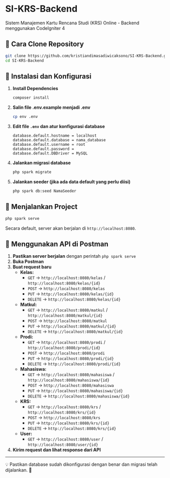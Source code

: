 # SI-KRS-Backend

Sistem Manajemen Kartu Rencana Studi (KRS) Online - Backend menggunakan CodeIgniter 4

## 📌 Cara Clone Repository

```bash
git clone https://github.com/kristiandimasadiwicaksono/SI-KRS-Backend.git
cd SI-KRS-Backend
```

## 🔧 Instalasi dan Konfigurasi

1. **Install Dependencies**
   ```bash
   composer install
   ```
2. **Salin file .env.example menjadi .env**
   ```bash
   cp env .env
   ```
3. **Edit file `.env` dan atur konfigurasi database**
   ```env
   database.default.hostname = localhost
   database.default.database = nama_database
   database.default.username = root
   database.default.password = 
   database.default.DBDriver = MySQL
   ```
4. **Jalankan migrasi database**
   ```bash
   php spark migrate
   ```
5. **Jalankan seeder (jika ada data default yang perlu diisi)**
   ```bash
   php spark db:seed NamaSeeder
   ```

## 🚀 Menjalankan Project

```bash
php spark serve
```
Secara default, server akan berjalan di `http://localhost:8080`.

## 📡 Menggunakan API di Postman

1. **Pastikan server berjalan** dengan perintah `php spark serve`
2. **Buka Postman**
3. **Buat request baru**
   - **Kelas:**
      - `GET` → `http://localhost:8080/kelas` / `http://localhost:8080/kelas/{id}`
      - `POST` → `http://localhost:8080/kelas`
      - `PUT` → `http://localhost:8080/kelas/{id}`
      - `DELETE` → `http://localhost:8080/kelas/{id}`
   - **Matkul:**
      - `GET` → `http://localhost:8080/matkul` / `http://localhost:8080/matkul/{id}`
      - `POST` → `http://localhost:8080/matkul`
      - `PUT` → `http://localhost:8080/matkul/{id}`
      - `DELETE` → `http://localhost:8080/matkul/{id}`
   - **Prodi:**
      - `GET` → `http://localhost:8080/prodi` / `http://localhost:8080/prodi/{id}`
      - `POST` → `http://localhost:8080/prodi`
      - `PUT` → `http://localhost:8080/prodi/{id}`
      - `DELETE` → `http://localhost:8080/prodi/{id}`
   - **Mahasiswa:**
      - `GET` → `http://localhost:8080/mahasiswa` / `http://localhost:8080/mahasiswa/{id}`
      - `POST` → `http://localhost:8080/mahasiswa`
      - `PUT` → `http://localhost:8080/mahasiswa/{id}`
      - `DELETE` → `http://localhost:8080/mahasiswa/{id}`
   - **KRS:**
      - `GET` → `http://localhost:8080/krs` / `http://localhost:8080/krs/{id}`
      - `POST` → `http://localhost:8080/krs`
      - `PUT` → `http://localhost:8080/krs/{id}`
      - `DELETE` → `http://localhost:8080/krs/{id}`
   - **User:**
      - `GET` → `http://localhost:8080/user` / `http://localhost:8080/user/{id}`
4. **Kirim request dan lihat response dari API**

---
💡 Pastikan database sudah dikonfigurasi dengan benar dan migrasi telah dijalankan. 🚀

